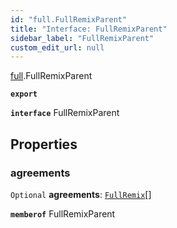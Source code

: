 ```yaml
---
id: "full.FullRemixParent"
title: "Interface: FullRemixParent"
sidebar_label: "FullRemixParent"
custom_edit_url: null
---
```


[full](../namespaces/full.md).FullRemixParent

**`export`**

**`interface`** FullRemixParent

## Properties

### agreements

 `Optional` **agreements**: [`FullRemix`](full.FullRemix.md)[]

**`memberof`** FullRemixParent
